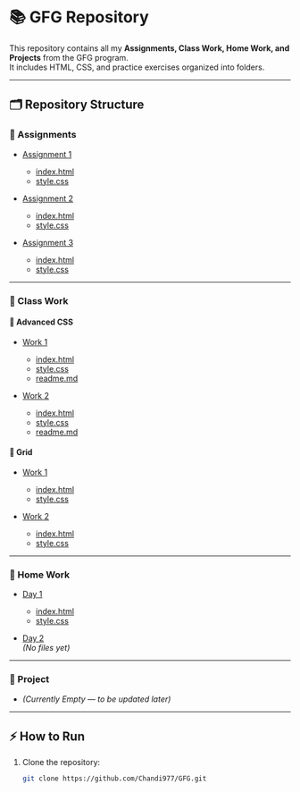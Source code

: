 # 📚 GFG Repository

This repository contains all my **Assignments, Class Work, Home Work, and Projects** from the GFG program.  
It includes HTML, CSS, and practice exercises organized into folders.

---

## 🗂️ Repository Structure

### 📒 Assignments

- [Assignment 1](Assignment/Assignment%201)

  - [index.html](Assignment/Assignment%201/index.html)
  - [style.css](Assignment/Assignment%201/style.css)

- [Assignment 2](Assignment/Assignment%202)

  - [index.html](Assignment/Assignment%202/index.html)
  - [style.css](Assignment/Assignment%202/style.css)

- [Assignment 3](Assignment/Assignment%203)
  - [index.html](Assignment/Assignment%203/index.html)
  - [style.css](Assignment/Assignment%203/style.css)

---

### 📘 Class Work

#### 🔹 Advanced CSS

- [Work 1](Class%20Work/Advanced%20CSS/work%201)

  - [index.html](Class%20Work/Advanced%20CSS/work%201/index.html)
  - [style.css](Class%20Work/Advanced%20CSS/work%201/style.css)
  - [readme.md](Class%20Work/Advanced%20CSS/work%201/readme.md)

- [Work 2](Class%20Work/Advanced%20CSS/work%202)
  - [index.html](Class%20Work/Advanced%20CSS/work%202/index.html)
  - [style.css](Class%20Work/Advanced%20CSS/work%202/style.css)
  - [readme.md](Class%20Work/Advanced%20CSS/work%202/readme.md)

#### 🔹 Grid

- [Work 1](Class%20Work/Grid/work1)

  - [index.html](Class%20Work/Grid/work1/index.html)
  - [style.css](Class%20Work/Grid/work1/style.css)

- [Work 2](Class%20Work/Grid/work2)
  - [index.html](Class%20Work/Grid/work2/index.html)
  - [style.css](Class%20Work/Grid/work2/style.css)

---

### 📝 Home Work

- [Day 1](HomeWork/Day%201)

  - [index.html](HomeWork/Day%201/index.html)
  - [style.css](HomeWork/Day%201/style.css)

- [Day 2](HomeWork/Day%202)  
  _(No files yet)_

---

### 🚀 Project

- _(Currently Empty — to be updated later)_

---

## ⚡ How to Run

1. Clone the repository:
   ```bash
   git clone https://github.com/Chandi977/GFG.git
   ```
